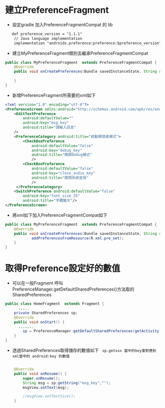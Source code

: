 
# 建立PreferenceFragment

+ 設定gradle 加入PreferenceFragmentCompat 的 lib
```txt
   def preference_version = "1.1.1"
    // Java language implementation
    implementation "androidx.preference:preference:$preference_version"
```
+ 建立MyPreferenceFragment類別去繼承PreferenceFragmentCompat
```java
public class MyPreferenceFragment  extends PreferenceFragmentCompat {
    @Override
    public void onCreatePreferences(Bundle savedInstanceState, String rootKey) {
          
    }
}
```
+ 新增PreferenceFragment所需要的xml如下
```xml
<?xml version="1.0" encoding="utf-8"?>
<PreferenceScreen xmlns:android="http://schemas.android.com/apk/res/android">
    <EditTextPreference
        android:defaultValue=""
        android:key="msg_key"
        android:title="請輸入訊息"
    />
    <PreferenceCategory android:title="啟動開發者模式">
        <CheckBoxPreference
            android:defaultValue="false"
            android:key="debug_key"
            android:title="開啟Debug模式"
            />
        <CheckBoxPreference
            android:defaultValue="false"
            android:key="close_audio_key"
            android:title="關閉系統音效"
            />
     </PreferenceCategory>
    <SwitchPreference android:defaultValue="false"
        android:key="font_size_25"
        android:title="字體變大"/>
</PreferenceScreen>
```
+ 將xml如下加入PreferenceFragmentCompat如下
```java
public class MyPreferenceFragment  extends PreferenceFragmentCompat {
    @Override
    public void onCreatePreferences(Bundle savedInstanceState, String rootKey) {
            addPreferencesFromResource(R.xml.pre_set);
    }
}
```
# 取得Preference設定好的數值
+ 可以在一般Fragment 呼叫 PreferenceManager.getDefaultSharedPreferences()方法取的 SharedPreferences
```java
public class HomeFragment  extends Fragment {
      .....
    private SharedPreferences sp;
    @Override
    public void onStart() {
      .......
        sp = PreferenceManager.getDefaultSharedPreferences(getActivity());
    }
}
```
+ 透過SharedPreferences取得儲存的數值如下
` sp.getxxx 當中的key會對應到xml當中的 android:key 的數值`
```java

    @Override
    public void onResume() {
        super.onResume();
        String msg = sp.getString("msg_key","");
        msgView.setText(msg);

        //msgView.setTextSize();
    }

```
